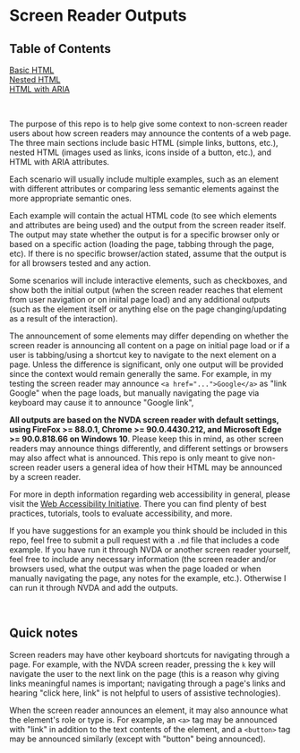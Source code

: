 # Screen Reader Outputs

## Table of Contents

[Basic HTML](https://github.com/thatblindgeye/screenreader-outputs/tree/main/basic%20html)
<br>
[Nested HTML](https://github.com/thatblindgeye/screenreader-outputs/tree/main/nested%20html)
<br>
[HTML with ARIA](https://github.com/thatblindgeye/screenreader-outputs/tree/main/html%20with%20aria)

<br>

The purpose of this repo is to help give some context to non-screen reader users about how screen readers may announce the contents of a web page. The three main sections include basic HTML (simple links, buttons, etc.), nested HTML (images used as links, icons inside of a button, etc.), and HTML with ARIA attributes.

Each scenario will usually include multiple examples, such as an element with different attributes or comparing less semantic elements against the more appropriate semantic ones.

Each example will contain the actual HTML code (to see which elements and attributes are being used) and the output from the screen reader itself. The output may state whether the output is for a specific browser only or based on a specific action (loading the page, tabbing through the page, etc). If there is no specific browser/action stated, assume that the output is for all browsers tested and any action.

Some scenarios will include interactive elements, such as checkboxes, and show both the initial output (when the screen reader reaches that element from user navigation or on iniital page load) and any additional outputs (such as the element itself or anything else on the page changing/updating as a result of the interaction).

The announcement of some elements may differ depending on whether the screen reader is announcing all content on a page on initial page load or if a user is tabbing/using a shortcut key to navigate to the next element on a page. Unless the difference is significant, only one output will be provided since the context would remain generally the same. For example, in my testing the screen reader may announce `<a href="...">Google</a>` as "link Google" when the page loads, but manually navigating the page via keyboard may cause it to announce "Google link",

**All outputs are based on the NVDA screen reader with default settings, using FireFox >= 88.0.1, Chrome >= 90.0.4430.212, and Microsoft Edge >= 90.0.818.66 on Windows 10**. Please keep this in mind, as other screen readers may announce things differently, and different settings or browsers may also affect what is announced. This repo is only meant to give non-screen reader users a general idea of how their HTML may be announced by a screen reader.

For more in depth information regarding web accessibility in general, please visit the [Web Accessibility Initiative](https://www.w3.org/WAI/). There you can find plenty of best practices, tutorials, tools to evaluate accessibility, and more.

If you have suggestions for an example you think should be included in this repo, feel free to submit a pull request with a `.md` file that includes a code example. If you have run it through NVDA or another screen reader yourself, feel free to include any necessary information (the screen reader and/or browsers used, what the output was when the page loaded or when manually navigating the page, any notes for the example, etc.). Otherwise I can run it through NVDA and add the outputs.

<br>

## Quick notes

Screen readers may have other keyboard shortcuts for navigating through a page. For example, with the NVDA screen reader, pressing the `k` key will navigate the user to the next link on the page (this is a reason why giving links meaningful names is important; navigating through a page's links and hearing "click here, link" is not helpful to users of assistive technologies).

When the screen reader announces an element, it may also announce what the element's role or type is. For example, an `<a>` tag may be announced with "link" in addition to the text contents of the element, and a `<button>` tag may be announced similarly (except with "button" being announced).
